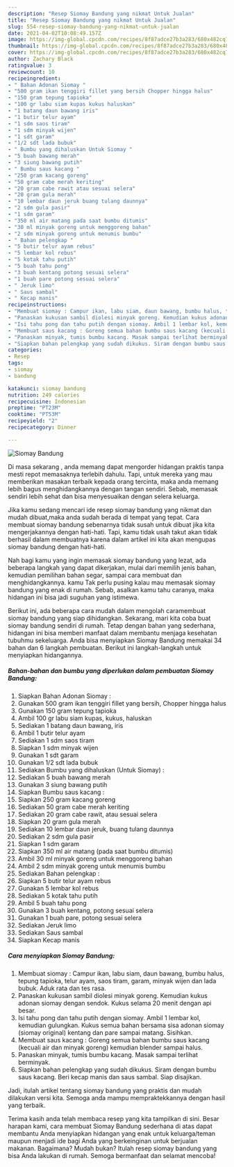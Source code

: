 ```yaml
---
description: "Resep Siomay Bandung yang nikmat Untuk Jualan"
title: "Resep Siomay Bandung yang nikmat Untuk Jualan"
slug: 554-resep-siomay-bandung-yang-nikmat-untuk-jualan
date: 2021-04-02T10:08:49.157Z
image: https://img-global.cpcdn.com/recipes/8f87adce27b3a283/680x482cq70/siomay-bandung-foto-resep-utama.jpg
thumbnail: https://img-global.cpcdn.com/recipes/8f87adce27b3a283/680x482cq70/siomay-bandung-foto-resep-utama.jpg
cover: https://img-global.cpcdn.com/recipes/8f87adce27b3a283/680x482cq70/siomay-bandung-foto-resep-utama.jpg
author: Zachary Black
ratingvalue: 3
reviewcount: 10
recipeingredient:
- " Bahan Adonan Siomay "
- "500 gram ikan tenggiri fillet yang bersih Chopper hingga halus"
- "150 gram tepung tapioka"
- "100 gr labu siam kupas kukus haluskan"
- "1 batang daun bawang iris"
- "1 butir telur ayam"
- "1 sdm saos tiram"
- "1 sdm minyak wijen"
- "1 sdt garam"
- "1/2 sdt lada bubuk"
- " Bumbu yang dihaluskan Untuk Siomay "
- "5 buah bawang merah"
- "3 siung bawang putih"
- " Bumbu saus kacang "
- "250 gram kacang goreng"
- "50 gram cabe merah keriting"
- "20 gram cabe rawit atau sesuai selera"
- "20 gram gula merah"
- "10 lembar daun jeruk buang tulang daunnya"
- "2 sdm gula pasir"
- "1 sdm garam"
- "350 ml air matang pada saat bumbu ditumis"
- "30 ml minyak goreng untuk menggoreng bahan"
- "2 sdm minyak goreng untuk menumis bumbu"
- " Bahan pelengkap "
- "5 butir telur ayam rebus"
- "5 lembar kol rebus"
- "5 kotak tahu putih"
- "5 buah tahu pong"
- "3 buah kentang potong sesuai selera"
- "1 buah pare potong sesuai selera"
- " Jeruk limo"
- " Saus sambal"
- " Kecap manis"
recipeinstructions:
- "Membuat siomay : Campur ikan, labu siam, daun bawang, bumbu halus, tepung tapioka, telur ayam, saos tiram, garam, minyak wijen dan lada bubuk. Aduk rata dan tes rasa."
- "Panaskan kukusan sambil diolesi minyak goreng. Kemudian kukus adonan siomay dengan sendok. Kukus selama 20 menit dengan api besar."
- "Isi tahu pong dan tahu putih dengan siomay. Ambil 1 lembar kol, kemudian gulungkan. Kukus semua bahan bersama sisa adonan siomay (siomay original) kentang dan pare sampai matang. Sisihkan."
- "Membuat saus kacang : Goreng semua bahan bumbu saus kacang (kecuali air dan minyak goreng) kemudian blender sampai halus."
- "Panaskan minyak, tumis bumbu kacang. Masak sampai terlihat berminyak."
- "Siapkan bahan pelengkap yang sudah dikukus. Siram dengan bumbu saus kacang. Beri kecap manis dan saus sambal. Siap disajikan."
categories:
- Resep
tags:
- siomay
- bandung

katakunci: siomay bandung 
nutrition: 249 calories
recipecuisine: Indonesian
preptime: "PT23M"
cooktime: "PT53M"
recipeyield: "2"
recipecategory: Dinner

---
```



![Siomay Bandung](https://img-global.cpcdn.com/recipes/8f87adce27b3a283/680x482cq70/siomay-bandung-foto-resep-utama.jpg)

Di masa  sekarang , anda memang dapat mengorder hidangan praktis tanpa mesti repot memasaknya terlebih dahulu. Tapi, untuk mereka yang mau memberikan masakan terbaik kepada orang tercinta, maka anda memang lebih bagus menghidangkannya dengan tangan sendiri. Sebab, memasak sendiri lebih sehat dan bisa menyesuaikan dengan selera keluarga.

Jika kamu sedang mencari ide resep siomay bandung yang nikmat dan mudah dibuat,maka anda sudah berada di tempat yang tepat. Cara membuat siomay bandung  sebenarnya tidak susah untuk dibuat jika kita mengerjakannya dengan hati-hati. Tapi, kamu tidak usah takut akan tidak berhasil dalam membuatnya 
karena dalam artikel ini kita akan mengupas siomay bandung dengan hati-hati.  



Nah bagi kamu yang ingin memasak siomay bandung yang lezat, ada beberapa langkah yang dapat dikerjakan, mulai dari memilih jenis bahan, kemudian pemilihan bahan segar, sampai cara membuat dan menghidangkannya. kamu Tak perlu pusing kalau mau memasak siomay bandung yang enak di rumah. Sebab, asalkan kamu  tahu caranya, maka hidangan ini bisa jadi suguhan yang istimewa.

Berikut ini, ada beberapa cara mudah dalam mengolah caramembuat siomay bandung yang siap dihidangkan. Sekarang, mari kita coba buat siomay bandung sendiri di rumah. Tetap dengan bahan yang sederhana, hidangan ini bisa memberi manfaat dalam membantu menjaga kesehatan tubuhmu sekeluarga. Anda bisa menyiapkan Siomay Bandung memakai 34 bahan dan 6 langkah pembuatan. Berikut ini langkah-langkah untuk menyiapkan hidangannya.

<!--inarticleads1-->

##### Bahan-bahan dan bumbu yang diperlukan dalam pembuatan Siomay Bandung:

1. Siapkan  Bahan Adonan Siomay :
1. Gunakan 500 gram ikan tenggiri fillet yang bersih, Chopper hingga halus
1. Gunakan 150 gram tepung tapioka
1. Ambil 100 gr labu siam kupas, kukus, haluskan
1. Sediakan 1 batang daun bawang, iris
1. Ambil 1 butir telur ayam
1. Sediakan 1 sdm saos tiram
1. Siapkan 1 sdm minyak wijen
1. Gunakan 1 sdt garam
1. Gunakan 1/2 sdt lada bubuk
1. Sediakan  Bumbu yang dihaluskan (Untuk Siomay) :
1. Sediakan 5 buah bawang merah
1. Gunakan 3 siung bawang putih
1. Siapkan  Bumbu saus kacang :
1. Siapkan 250 gram kacang goreng
1. Sediakan 50 gram cabe merah keriting
1. Sediakan 20 gram cabe rawit, atau sesuai selera
1. Siapkan 20 gram gula merah
1. Sediakan 10 lembar daun jeruk, buang tulang daunnya
1. Sediakan 2 sdm gula pasir
1. Siapkan 1 sdm garam
1. Siapkan 350 ml air matang (pada saat bumbu ditumis)
1. Ambil 30 ml minyak goreng untuk menggoreng bahan
1. Ambil 2 sdm minyak goreng untuk menumis bumbu
1. Sediakan  Bahan pelengkap :
1. Siapkan 5 butir telur ayam rebus
1. Gunakan 5 lembar kol rebus
1. Sediakan 5 kotak tahu putih
1. Ambil 5 buah tahu pong
1. Gunakan 3 buah kentang, potong sesuai selera
1. Gunakan 1 buah pare, potong sesuai selera
1. Sediakan  Jeruk limo
1. Sediakan  Saus sambal
1. Siapkan  Kecap manis




<!--inarticleads2-->

##### Cara menyiapkan Siomay Bandung:

1. Membuat siomay : Campur ikan, labu siam, daun bawang, bumbu halus, tepung tapioka, telur ayam, saos tiram, garam, minyak wijen dan lada bubuk. Aduk rata dan tes rasa.
1. Panaskan kukusan sambil diolesi minyak goreng. Kemudian kukus adonan siomay dengan sendok. Kukus selama 20 menit dengan api besar.
1. Isi tahu pong dan tahu putih dengan siomay. Ambil 1 lembar kol, kemudian gulungkan. Kukus semua bahan bersama sisa adonan siomay (siomay original) kentang dan pare sampai matang. Sisihkan.
1. Membuat saus kacang : Goreng semua bahan bumbu saus kacang (kecuali air dan minyak goreng) kemudian blender sampai halus.
1. Panaskan minyak, tumis bumbu kacang. Masak sampai terlihat berminyak.
1. Siapkan bahan pelengkap yang sudah dikukus. Siram dengan bumbu saus kacang. Beri kecap manis dan saus sambal. Siap disajikan.




Jadi, itulah artikel tentang  siomay bandung  yang praktis dan mudah dilakukan versi kita. Semoga anda mampu mempraktekkannya dengan hasil yang terbaik. 

Terima kasih anda telah membaca resep yang kita tampilkan di sini. Besar harapan kami, cara membuat  Siomay Bandung sederhana di atas dapat membantu Anda menyiapkan hidangan yang enak untuk keluarga/teman maupun menjadi ide bagi Anda yang berkeinginan untuk berjualan makanan. Bagaimana? Mudah bukan? Itulah resep siomay bandung yang bisa Anda lakukan di rumah. Semoga bermanfaat dan selamat mencoba!

